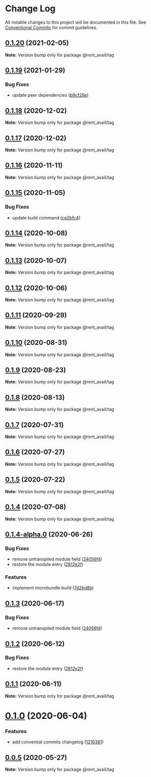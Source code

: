 # Change Log

All notable changes to this project will be documented in this file.
See [Conventional Commits](https://conventionalcommits.org) for commit guidelines.

## [0.1.20](https://github.com/rentalutions/elements/compare/@rent_avail/tag@0.1.19...@rent_avail/tag@0.1.20) (2021-02-05)

**Note:** Version bump only for package @rent_avail/tag





## [0.1.19](https://github.com/rentalutions/elements/compare/@rent_avail/tag@0.1.18...@rent_avail/tag@0.1.19) (2021-01-29)


### Bug Fixes

* update peer dependencies ([b9cf28e](https://github.com/rentalutions/elements/commit/b9cf28ea6daf7bcb028775cdcc12f1ac2a45280b))





## [0.1.18](https://github.com/rentalutions/elements/compare/@rent_avail/tag@0.1.17...@rent_avail/tag@0.1.18) (2020-12-02)

**Note:** Version bump only for package @rent_avail/tag





## [0.1.17](https://github.com/rentalutions/elements/compare/@rent_avail/tag@0.1.16...@rent_avail/tag@0.1.17) (2020-12-02)

**Note:** Version bump only for package @rent_avail/tag





## [0.1.16](https://github.com/rentalutions/elements/compare/@rent_avail/tag@0.1.15...@rent_avail/tag@0.1.16) (2020-11-11)

**Note:** Version bump only for package @rent_avail/tag





## [0.1.15](https://github.com/rentalutions/elements/compare/@rent_avail/tag@0.1.14...@rent_avail/tag@0.1.15) (2020-11-05)


### Bug Fixes

* update build command ([ce2bfc4](https://github.com/rentalutions/elements/commit/ce2bfc47d722b40d87bbad7806b727cc29e9712a))





## [0.1.14](https://github.com/rentalutions/elements/compare/@rent_avail/tag@0.1.13...@rent_avail/tag@0.1.14) (2020-10-08)

**Note:** Version bump only for package @rent_avail/tag





## [0.1.13](https://github.com/rentalutions/elements/compare/@rent_avail/tag@0.1.12...@rent_avail/tag@0.1.13) (2020-10-07)

**Note:** Version bump only for package @rent_avail/tag





## [0.1.12](https://github.com/rentalutions/elements/compare/@rent_avail/tag@0.1.11...@rent_avail/tag@0.1.12) (2020-10-06)

**Note:** Version bump only for package @rent_avail/tag





## [0.1.11](https://github.com/rentalutions/elements/compare/@rent_avail/tag@0.1.10...@rent_avail/tag@0.1.11) (2020-09-29)

**Note:** Version bump only for package @rent_avail/tag





## [0.1.10](https://github.com/rentalutions/elements/compare/@rent_avail/tag@0.1.9...@rent_avail/tag@0.1.10) (2020-08-31)

**Note:** Version bump only for package @rent_avail/tag





## [0.1.9](https://github.com/rentalutions/elements/compare/@rent_avail/tag@0.1.8...@rent_avail/tag@0.1.9) (2020-08-23)

**Note:** Version bump only for package @rent_avail/tag





## [0.1.8](https://github.com/rentalutions/elements/compare/@rent_avail/tag@0.1.7...@rent_avail/tag@0.1.8) (2020-08-13)

**Note:** Version bump only for package @rent_avail/tag





## [0.1.7](https://github.com/rentalutions/elements/compare/@rent_avail/tag@0.1.6...@rent_avail/tag@0.1.7) (2020-07-31)

**Note:** Version bump only for package @rent_avail/tag





## [0.1.6](https://github.com/rentalutions/elements/compare/@rent_avail/tag@0.1.5...@rent_avail/tag@0.1.6) (2020-07-27)

**Note:** Version bump only for package @rent_avail/tag





## [0.1.5](https://github.com/rentalutions/elements/compare/@rent_avail/tag@0.1.4...@rent_avail/tag@0.1.5) (2020-07-22)

**Note:** Version bump only for package @rent_avail/tag





## [0.1.4](https://github.com/rentalutions/elements/compare/@rent_avail/tag@0.1.4-alpha.0...@rent_avail/tag@0.1.4) (2020-07-08)

**Note:** Version bump only for package @rent_avail/tag





## [0.1.4-alpha.0](https://github.com/rentalutions/elements/compare/@rent_avail/tag@0.1.0...@rent_avail/tag@0.1.4-alpha.0) (2020-06-26)


### Bug Fixes

* remove untranspiled module field ([24056f4](https://github.com/rentalutions/elements/commit/24056f4dcc4ab05fc8d0c604a0630d7b3a8aca3c))
* restore the module entry ([2812e2f](https://github.com/rentalutions/elements/commit/2812e2f5d71068ce37a8511d9b8c527b5d63efae))


### Features

* implement microbundle build ([7d2bd8b](https://github.com/rentalutions/elements/commit/7d2bd8b20990211f6d048a3f393d78ac15ce0142))





## [0.1.3](https://github.com/rentalutions/elements/compare/@rent_avail/tag@0.1.2...@rent_avail/tag@0.1.3) (2020-06-17)


### Bug Fixes

* remove untranspiled module field ([24056f4](https://github.com/rentalutions/elements/commit/24056f4dcc4ab05fc8d0c604a0630d7b3a8aca3c))





## [0.1.2](https://github.com/rentalutions/elements/compare/@rent_avail/tag@0.1.1...@rent_avail/tag@0.1.2) (2020-06-12)


### Bug Fixes

* restore the module entry ([2812e2f](https://github.com/rentalutions/elements/commit/2812e2f5d71068ce37a8511d9b8c527b5d63efae))





## [0.1.1](https://github.com/rentalutions/elements/compare/@rent_avail/tag@0.1.0...@rent_avail/tag@0.1.1) (2020-06-11)

**Note:** Version bump only for package @rent_avail/tag





# [0.1.0](https://github.com/rentalutions/elements/compare/@rent_avail/tag@0.0.4...@rent_avail/tag@0.1.0) (2020-06-04)


### Features

* add convential commits changelog ([1216381](https://github.com/rentalutions/elements/commit/1216381d4e1bb8eb8dea4a2293a8bb84662195a9))





## [0.0.5](https://github.com/rentalutions/elements/compare/@rent_avail/tag@0.0.4...@rent_avail/tag@0.0.5) (2020-05-27)

**Note:** Version bump only for package @rent_avail/tag
